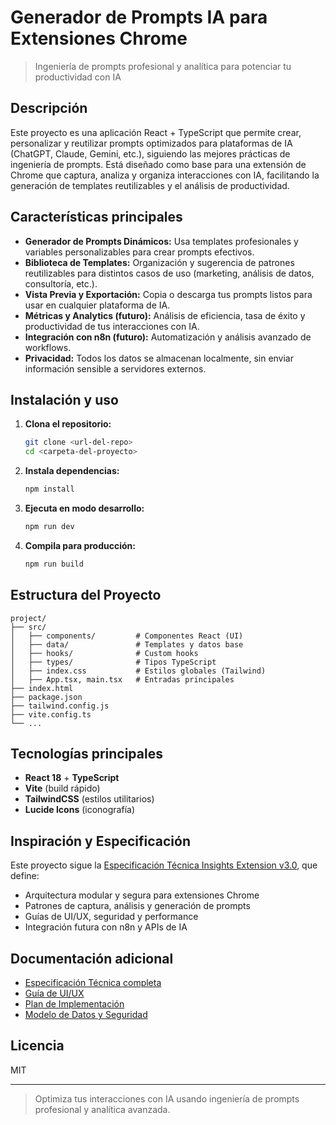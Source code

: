 # Generador de Prompts IA para Extensiones Chrome

> Ingeniería de prompts profesional y analítica para potenciar tu productividad con IA

## Descripción

Este proyecto es una aplicación React + TypeScript que permite crear, personalizar y reutilizar prompts optimizados para plataformas de IA (ChatGPT, Claude, Gemini, etc.), siguiendo las mejores prácticas de ingeniería de prompts. Está diseñado como base para una extensión de Chrome que captura, analiza y organiza interacciones con IA, facilitando la generación de templates reutilizables y el análisis de productividad.

## Características principales

- **Generador de Prompts Dinámicos:** Usa templates profesionales y variables personalizables para crear prompts efectivos.
- **Biblioteca de Templates:** Organización y sugerencia de patrones reutilizables para distintos casos de uso (marketing, análisis de datos, consultoría, etc.).
- **Vista Previa y Exportación:** Copia o descarga tus prompts listos para usar en cualquier plataforma de IA.
- **Métricas y Analytics (futuro):** Análisis de eficiencia, tasa de éxito y productividad de tus interacciones con IA.
- **Integración con n8n (futuro):** Automatización y análisis avanzado de workflows.
- **Privacidad:** Todos los datos se almacenan localmente, sin enviar información sensible a servidores externos.

## Instalación y uso

1. **Clona el repositorio:**
   ```bash
   git clone <url-del-repo>
   cd <carpeta-del-proyecto>
   ```
2. **Instala dependencias:**
   ```bash
   npm install
   ```
3. **Ejecuta en modo desarrollo:**
   ```bash
   npm run dev
   ```
4. **Compila para producción:**
   ```bash
   npm run build
   ```

## Estructura del Proyecto

```
project/
├── src/
│   ├── components/         # Componentes React (UI)
│   ├── data/               # Templates y datos base
│   ├── hooks/              # Custom hooks
│   ├── types/              # Tipos TypeScript
│   ├── index.css           # Estilos globales (Tailwind)
│   ├── App.tsx, main.tsx   # Entradas principales
├── index.html
├── package.json
├── tailwind.config.js
├── vite.config.ts
└── ...
```

## Tecnologías principales

- **React 18** + **TypeScript**
- **Vite** (build rápido)
- **TailwindCSS** (estilos utilitarios)
- **Lucide Icons** (iconografía)

## Inspiración y Especificación

Este proyecto sigue la [Especificación Técnica Insights Extension v3.0](./Especificacion%203.0.txt), que define:
- Arquitectura modular y segura para extensiones Chrome
- Patrones de captura, análisis y generación de prompts
- Guías de UI/UX, seguridad y performance
- Integración futura con n8n y APIs de IA

## Documentación adicional

- [Especificación Técnica completa](./Especificacion%203.0.txt)
- [Guía de UI/UX](./Especificacion%203.0.txt#L1000)  
- [Plan de Implementación](./Especificacion%203.0.txt#L200)  
- [Modelo de Datos y Seguridad](./Especificacion%203.0.txt#L1500)

## Licencia

MIT

---

> Optimiza tus interacciones con IA usando ingeniería de prompts profesional y analítica avanzada. 
